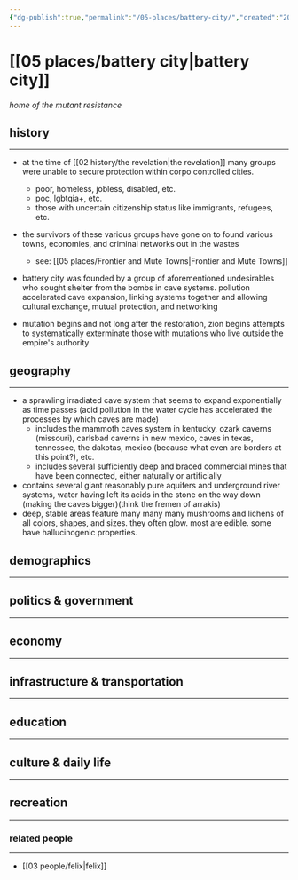 ```yaml
---
{"dg-publish":true,"permalink":"/05-places/battery-city/","created":"2025-03-17T10:45:46.665-05:00","updated":"2025-03-17T12:33:24.149-05:00"}
---
```


# [[05 places/battery city\|battery city]]
*home of the mutant resistance*

## history
---
- at the time of [[02 history/the revelation\|the revelation]] many groups were unable to secure protection within corpo controlled cities.
	- poor, homeless, jobless, disabled, etc.
	- poc, lgbtqia+, etc.
	- those with uncertain citizenship status like immigrants, refugees, etc.
- the survivors of these various groups have gone on to found various towns, economies, and criminal networks out in the wastes
	- see: [[05 places/Frontier and Mute Towns\|Frontier and Mute Towns]]

- battery city was founded by a group of aforementioned undesirables who sought shelter from the bombs in cave systems. pollution accelerated cave expansion, linking systems together and allowing cultural exchange, mutual protection, and networking
- mutation begins and not long after the restoration, zion begins attempts to systematically exterminate those with mutations who live outside the empire's authority
## geography
---
- a sprawling irradiated cave system that seems to expand exponentially as time passes (acid pollution in the water cycle has accelerated the processes by which caves are made)
	- includes the mammoth caves system in kentucky, ozark caverns (missouri), carlsbad caverns in new mexico, caves in texas, tennessee, the dakotas, mexico (because what even are borders at this point?), etc.
	- includes several sufficiently deep and braced commercial mines that have been connected, either naturally or artificially
- contains several giant reasonably pure aquifers and underground river systems, water having left its acids in the stone on the way down (making the caves bigger)(think the fremen of arrakis)
- deep, stable areas feature many many many mushrooms and lichens of all colors, shapes, and sizes. they often glow. most are edible. some have hallucinogenic properties.
## demographics
---

## politics & government
---

## economy
---

## infrastructure & transportation
---

## education
---

## culture & daily life
---

## recreation
---

### related people
---
- [[03 people/felix\|felix]]